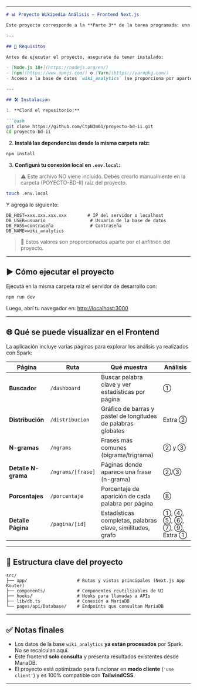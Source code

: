 
---

````markdown
# 📊 Proyecto Wikipedia Análisis — Frontend Next.js

Este proyecto corresponde a la **Parte 3** de la tarea programada: una aplicación web desarrollada en **Next.js** que permite visualizar los análisis hechos sobre páginas de Wikipedia, a partir de los datos almacenados en **MariaDB** previamente procesados por Spark.

---

## 🚀 Requisitos

Antes de ejecutar el proyecto, asegurate de tener instalado:

- [Node.js 18+](https://nodejs.org/en/)
- [npm](https://www.npmjs.com/) o [Yarn](https://yarnpkg.com/)
- Acceso a la base de datos `wiki_analytics` (se proporciona por aparte)

---

## 🛠️ Instalación

1. **Cloná el repositorio:**

```bash
git clone https://github.com/CtpN3m01/proyecto-bd-ii.git 
cd proyecto-bd-ii
````

2. **Instalá las dependencias desde la misma carpeta raíz:**

```bash
npm install
```

3. **Configurá tu conexión local en `.env.local`:**

> ⚠️ Este archivo NO viene incluido. Debés crearlo manualmente en la carpeta (POYECTO-BD-II) raíz del proyecto.

```bash
touch .env.local
```

Y agregá lo siguiente:

```env
DB_HOST=xxx.xxx.xxx.xxx        # IP del servidor o localhost
DB_USER=usuario                 # Usuario de la base de datos
DB_PASS=contraseña              # Contraseña
DB_NAME=wiki_analytics
```

> 🔐 Estos valores son proporcionados aparte por el anfitrión del proyecto.

---

## ▶️ Cómo ejecutar el proyecto

Ejecutá en la misma carpeta raíz el servidor de desarrollo con:

```bash
npm run dev

```

Luego, abrí tu navegador en: [http://localhost:3000](http://localhost:3000)

---

## 🌐 Qué se puede visualizar en el Frontend

La aplicación incluye varias páginas para explorar los análisis ya realizados con Spark:

| Página              | Ruta              | Qué muestra                                                   | Análisis                  |
| ------------------- | ----------------- | ------------------------------------------------------------- | ------------------------- |
| **Buscador**        | `/dashboard`      | Buscar palabra clave y ver estadísticas por página            | ①                         |
| **Distribución**    | `/distribucion`   | Gráfico de barras y pastel de longitudes de palabras globales | Extra ②                   |
| **N-gramas**        | `/ngrams`         | Frases más comunes (bigrama/trigrama)                         | ② y ③                     |
| **Detalle N-grama** | `/ngrams/[frase]` | Páginas donde aparece una frase (n-grama)                     | ②/③                       |
| **Porcentajes**     | `/porcentaje`     | Porcentaje de aparición de cada palabra por página            | ⑧                         |
| **Detalle Página**  | `/pagina/[id]`    | Estadísticas completas, palabras clave, similitudes, grafo    | ①, ④, ⑤, ⑥, ⑦, ⑨, Extra ① |

---

## 📁 Estructura clave del proyecto

```
src/
├── app/                   # Rutas y vistas principales (Next.js App Router)
├── components/            # Componentes reutilizables de UI
├── hooks/                 # Hooks para llamadas a APIs
├── lib/db.ts              # Conexión a MariaDB
└── pages/api/Database/    # Endpoints que consultan MariaDB
```

---

## ✅ Notas finales

* Los datos de la base `wiki_analytics` **ya están procesados** por Spark. No se recalculan aquí.
* Este frontend **solo consulta** y presenta resultados existentes desde MariaDB.
* El proyecto está optimizado para funcionar en **modo cliente** (`'use client'`) y es 100% compatible con **TailwindCSS**.

---

